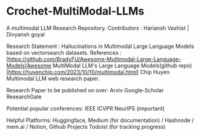 # Crochet-MultiModal-LLMs
A multimodal LLM Research Repository.
Contributors : Hariansh Vashist | Divyansh goyal

Research Statement : 
Hallucinations in Multimodal Large Language Models based on vectorsearch datasets.
References : 
[https://github.com/BradyFU/Awesome-Multimodal-Large-Language-Models]Awesome MultiModal LLM's Large Language Models(github repo)
[https://huyenchip.com/2023/10/10/multimodal.html] Chip Huyen Multimodal LLM web research paper.


Research Paper to be published on over:
Arxiv
Google-Scholar
ResearchGate

Potential popular conferences:
IEEE
ICVPR
NeurIPS (important)

Helpful Platforms:
Huggingface, Medium (for documentation) / Hashnode / mem.ai / Notion, Github Projects
Todoist (for tracking progress)

